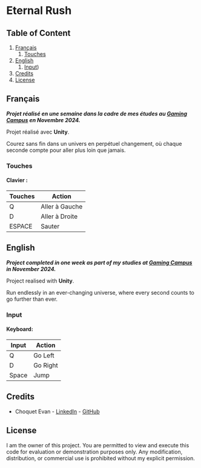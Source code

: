 # Eternal Rush


## Table of Content

1. [Français](#Francais)
   1. [Touches](#InputFr)
2. [English](#Anglais)
   1. [Input](#InputEn))
3. [Credits](#Credits)
4. [License](#License)




## Français <a name="Francais"></a>

***Projet réalisé en une semaine dans la cadre de mes études au [Gaming Campus](https://gamingcampus.fr) en Novembre 2024.***  

Projet réalisé avec **Unity**.  

Courez sans fin dans un univers en perpétuel changement, où chaque seconde compte pour aller plus loin que jamais.

### Touches <a name="InputFr"></a>
#### Clavier :
| Touches | Action |
|---|---|
| Q | Aller à Gauche |
| D | Aller à Droite |
| ESPACE | Sauter |



## English <a name="Anglais"></a>

***Project completed in one week as part of my studies at [Gaming Campus](https://gamingcampus.fr) in November 2024.***  

Project realised with **Unity**.  

Run endlessly in an ever-changing universe, where every second counts to go further than ever.


### Input <a name="InputEn"></a>
#### Keyboard:
| Input | Action |
|---|---|
| Q | Go Left |
| D | Go Right |
| Space | Jump |


## Credits <a name="Credits"></a>

* Choquet Evan - [LinkedIn](https://www.linkedin.com/in/evan-choquet-a9031b265/) - [GitHub](https://github.com/Snip2Fou)

## License <a name="License"></a>
I am the owner of this project. You are permitted to view and execute this code for evaluation or demonstration purposes only. Any modification, distribution, or commercial use is prohibited without my explicit permission.
